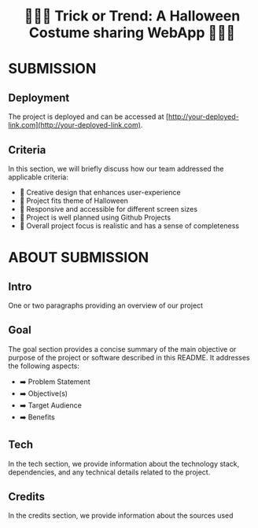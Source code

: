 
<h1 align="center"><strong>🎃🎃🎃 Trick or Trend: A Halloween Costume sharing WebApp 🎃🎃🎃</strong>

</h1>

# SUBMISSION
## Deployment

The project is deployed and can be accessed at [http://your-deployed-link.com](http://your-deployed-link.com).

## Criteria
In this section, we will briefly discuss how our team addressed the applicable criteria:

- 🎃 Creative design that enhances user-experience
- 🎃 Project fits theme of Halloween
- 🎃 Responsive and accessible for different screen sizes
- 🎃 Project is well planned using Github Projects
- 🎃 Overall project focus is realistic and has a sense of completeness

# ABOUT SUBMISSION
## Intro
One or two paragraphs providing an overview of our project

## Goal
The goal section provides a concise summary of the main objective or purpose of the project or software described in this README. It addresses the following aspects:

- ➡️ Problem Statement
- ➡️ Objective(s)
- ➡️ Target Audience
- ➡️ Benefits

## Tech
In the tech section, we provide information about the technology stack, dependencies, and any technical details related to the project.

## Credits
In the credits section, we provide information about the sources used